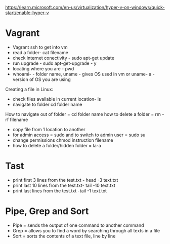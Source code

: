 
https://learn.microsoft.com/en-us/virtualization/hyper-v-on-windows/quick-start/enable-hyper-v


# Vagrant

- Vagrant ssh to get into vm
- read a folder- cat filename
- check internet conectivity - sudo apt-get update
- run upgrade - sudo apt-get-upgrade - y
- locating where you are - pwd
- whoami- - folder name, uname - gives OS used in vm or uname- a - version of OS you are using

Creating a file in Linux:
- check files available in current location- ls
- navigate to folder cd folder name

How to navigate out of folder = cd folder name
how to delete a folder = rm -rf filename
- copy file from 1 location to another 
- for admin access = sudo and to switch to admin user = sudo su
- change permissions chmod instruction filename
- how to delete a folder/hidden folder = la-a

# Tast

- print first 3 lines from the test.txt - head -3 text.txt
- print last 10 lines from the test.txt- tail -10 text.txt
- print last lines from the test.txt -tail -1 text.txt

# Pipe, Grep and Sort
- Pipe = sends the output of one command to another command
- Grep = allows you to find a word by searching through all texts in a file
- Sort = sorts the contents of a text file, line by line

